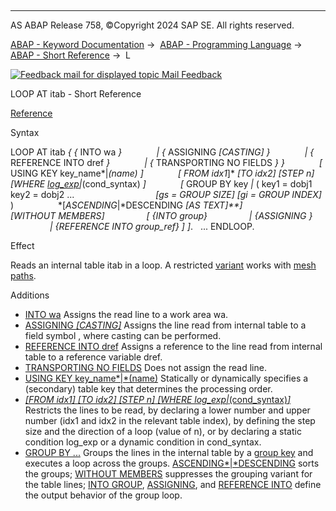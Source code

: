   

* * *

AS ABAP Release 758, ©Copyright 2024 SAP SE. All rights reserved.

[ABAP - Keyword Documentation](https://help.sap.com/doc/abapdocu_latest_index_htm/latest/en-US/abenabap.htm) →  [ABAP - Programming Language](https://help.sap.com/doc/abapdocu_latest_index_htm/latest/en-US/abenabap_reference.htm) →  [ABAP - Short Reference](https://help.sap.com/doc/abapdocu_latest_index_htm/latest/en-US/abenabap_shortref.htm) →  L

 [![](Mail.gif?object=Mail.gif "Feedback mail for displayed topic") Mail Feedback](mailto:f1_help@sap.com?subject=Feedback%20on%20ABAP%20Documentation&body=Document:%20LOOP%20AT%20itab%2C%20ABAPLOOP_AT_ITAB_SHORTREF%2C%20758%0D%0A%0D%0AError:%0D%0A%0D%0A%0D%0A%0D%0ASuggestion%20for%20improvement:)

LOOP AT itab - Short Reference

[Reference](https://help.sap.com/doc/abapdocu_latest_index_htm/latest/en-US/abaploop_at_itab_variants.htm)

Syntax

LOOP AT itab *{* *{* INTO wa *}*
             *|* *{* ASSIGNING <fs> *\[*CASTING*\]* *}*
             *|* *{* REFERENCE INTO dref *}*
             *|* *{* TRANSPORTING NO FIELDS *}* *}*
             *\[* USING KEY key\_name*|*(name) *\]*
             *\[* FROM idx1*\]* *\[*TO idx2*\]* *\[*STEP n*\]* *\[*WHERE [log\_exp](https://help.sap.com/doc/abapdocu_latest_index_htm/latest/en-US/abenlog_exp_shortref.htm)*|*(cond\_syntax) *\]*
             *\[* GROUP BY key *|* ( key1 = dobj1 key2 = dobj2 ...
                                *\[*gs = GROUP SIZE*\]* *\[*gi = GROUP INDEX*\]* )
                 *\[*ASCENDING*|*DESCENDING *\[*AS TEXT*\]**\]*
                 *\[*WITHOUT MEMBERS*\]*
                *\[* *{*INTO group*}*
                *|* *{*ASSIGNING <group>*}*
                *|* *{*REFERENCE INTO group\_ref*}* *\]* *\]*.
  ...
ENDLOOP.

Effect

Reads an internal table itab in a loop. A restricted [variant](https://help.sap.com/doc/abapdocu_latest_index_htm/latest/en-US/abenmesh_loop.htm) works with [mesh paths](https://help.sap.com/doc/abapdocu_latest_index_htm/latest/en-US/abenmesh_path_glosry.htm "Glossary Entry").

Additions   

-   [INTO wa](https://help.sap.com/doc/abapdocu_latest_index_htm/latest/en-US/abaploop_at_itab_result.htm)
    Assigns the read line to a work area wa.
-   [ASSIGNING <fs> *\[*CASTING*\]*](https://help.sap.com/doc/abapdocu_latest_index_htm/latest/en-US/abaploop_at_itab_result.htm)
    Assigns the line read from internal table to a field symbol <fs>, where casting can be performed.
-   [REFERENCE INTO dref](https://help.sap.com/doc/abapdocu_latest_index_htm/latest/en-US/abaploop_at_itab_result.htm)
    Assigns a reference to the line read from internal table to a reference variable dref.
-   [TRANSPORTING NO FIELDS](https://help.sap.com/doc/abapdocu_latest_index_htm/latest/en-US/abaploop_at_itab_result.htm)
    Does not assign the read line.
-   [USING KEY key\_name*|*(name)](https://help.sap.com/doc/abapdocu_latest_index_htm/latest/en-US/abaploop_at_itab_cond.htm)
    Statically or dynamically specifies a (secondary) table key that determines the processing order.
-   [*\[*FROM idx1*\]* *\[*TO idx2*\]* *\[*STEP n*\]* *\[*WHERE log\_exp*|*(cond\_syntax)*\]*](https://help.sap.com/doc/abapdocu_latest_index_htm/latest/en-US/abaploop_at_itab_cond.htm)
    Restricts the lines to be read, by declaring a lower number and upper number (idx1 and idx2 in the relevant table index), by defining the step size and the direction of a loop (value of n), or by declaring a static condition log\_exp or a dynamic condition in cond\_syntax.
-   [GROUP BY ...](https://help.sap.com/doc/abapdocu_latest_index_htm/latest/en-US/abaploop_at_itab_group_by.htm)
    Groups the lines in the internal table by a [group key](https://help.sap.com/doc/abapdocu_latest_index_htm/latest/en-US/abaploop_at_itab_group_by_key.htm) and executes a loop across the groups. [ASCENDING*|*DESCENDING](https://help.sap.com/doc/abapdocu_latest_index_htm/latest/en-US/abaploop_at_itab_group_by.htm) sorts the groups; [WITHOUT MEMBERS](https://help.sap.com/doc/abapdocu_latest_index_htm/latest/en-US/abaploop_at_itab_group_by.htm) suppresses the grouping variant for the table lines; [INTO GROUP](https://help.sap.com/doc/abapdocu_latest_index_htm/latest/en-US/abaploop_at_itab_group_by_binding.htm), [ASSIGNING](https://help.sap.com/doc/abapdocu_latest_index_htm/latest/en-US/abaploop_at_itab_group_by_binding.htm), and [REFERENCE INTO](https://help.sap.com/doc/abapdocu_latest_index_htm/latest/en-US/abaploop_at_itab_group_by_binding.htm) define the output behavior of the group loop.